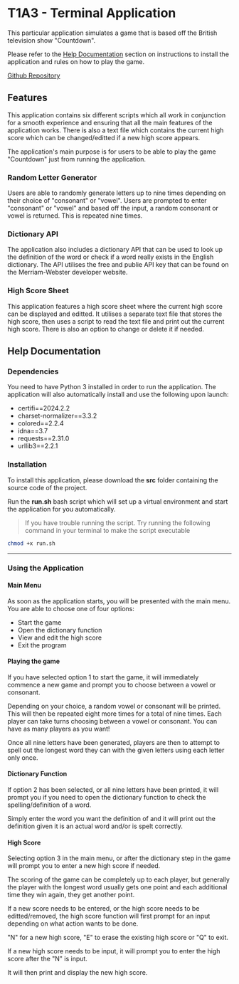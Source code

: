 # T1A3 - Terminal Application

This particular application simulates a game that is based off the British television show "Countdown".

Please refer to the [Help Documentation](#help-documentation) section on instructions to install the application and rules on how to play the game.

[Github Repository](https://github.com/xsheng4/T1A3)

## Features

This application contains six different scripts which all work in conjunction for a smooth experience and ensuring that all the main features of the application works.
There is also a text file which contains the current high score which can be changed/editted if a new high score appears.

The application's main purpose is for users to be able to play the game "Countdown" just from running the application.

### Random Letter Generator

Users are able to randomly generate letters up to nine times depending on their choice of "consonant" or "vowel". Users are prompted to enter "consonant" or "vowel" and based off the input, a random consonant or vowel is returned. This is repeated nine times.

### Dictionary API

The application also includes a dictionary API that can be used to look up the definition of the word or check if a word really exists in the English dictionary. The API utilises the free and publie API key that can be found on the Merriam-Webster developer website.

### High Score Sheet

This application features a high score sheet where the current high score can be displayed and editted. It utilises a separate text file that stores the high score, then uses a script to read the text file and print out the current high score. There is also an option to change or delete it if needed.

## Help Documentation

### Dependencies

You need to have Python 3 installed in order to run the application. The application will also automatically install and use the following upon launch:

- certifi==2024.2.2
- charset-normalizer==3.3.2
- colored==2.2.4
- idna==3.7
- requests==2.31.0
- urllib3==2.2.1

### Installation

To install this application, please download the **src** folder containing the source code of the project.

Run the **run.sh** bash script which will set up a virtual environment and start the application for you automatically.

> If you have trouble running the script. Try running the following command in your terminal to make the script executable

```bash
chmod +x run.sh 
```

---

### Using the Application

#### Main Menu

As soon as the application starts, you will be presented with the main menu. You are able to choose one of four options:

- Start the game
- Open the dictionary function
- View and edit the high score
- Exit the program

#### Playing the game

If you have selected option 1 to start the game, it will immediately commence a new game and prompt you to choose between a vowel or consonant.

Depending on your choice, a random vowel or consonant will be printed. This will then be repeated eight more times for a total of nine times. Each player can take turns choosing between a vowel or consonant. You can have as many players as you want!

Once all nine letters have been generated, players are then to attempt to spell out the longest word they can with the given letters using each letter only once. 

#### Dictionary Function

If option 2 has been selected, or all nine letters have been printed, it will prompt you if you need to open the dictionary function to check the spelling/definition of a word.

Simply enter the word you want the definition of and it will print out the definition given it is an actual word and/or is spelt correctly.

#### High Score

Selecting option 3 in the main menu, or after the dictionary step in the game will prompt you to enter a new high score if needed. 

The scoring of the game can be completely up to each player, but generally the player with the longest word usually gets one point and each additional time they win again, they get another point.

If a new score needs to be entered, or the high score needs to be editted/removed, the high score function will first prompt for an input depending on what action wants to be done.

"N" for a new high score, "E" to erase the existing high score or "Q" to exit.

If a new high score needs to be input, it will prompt you to enter the high score after the "N" is input.

It will then print and display the new high score.


